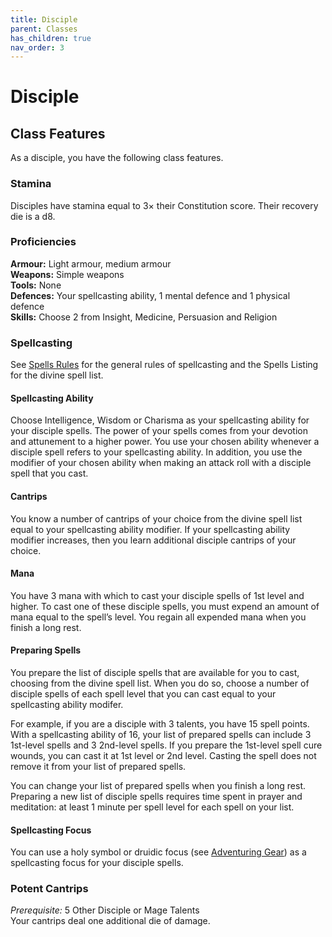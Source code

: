 ```yaml
---
title: Disciple
parent: Classes
has_children: true
nav_order: 3
---
```


# Disciple

## Class Features
As a disciple, you have the following class features.

### Stamina
Disciples have stamina equal to 3× their Constitution score. Their recovery die is a d8.

### Proficiencies
**Armour:** Light armour, medium armour<br>
**Weapons:** Simple weapons<br>
**Tools:** None<br>
**Defences:** Your spellcasting ability, 1 mental defence and 1 physical defence<br>
**Skills:** Choose 2 from Insight, Medicine, Persuasion and Religion

### Spellcasting
See [Spells Rules](https://stormchaserroleplaying.com/stormchaserRPG/Spellcasting/) for the general rules of spellcasting and the Spells Listing for the divine spell list.

#### Spellcasting Ability
Choose Intelligence, Wisdom or Charisma as your spellcasting ability for your disciple spells. The power of your spells comes from your devotion and attunement to a higher power. You use your chosen ability whenever a disciple spell refers to your spellcasting ability. In addition, you use the modifier of your chosen ability when making an attack roll with a disciple spell that you cast.

#### Cantrips
You know a number of cantrips of your choice from the divine spell list equal to your spellcasting ability modifier. If your spellcasting ability modifier increases, then you learn additional disciple cantrips of your choice.

#### Mana
You have 3 mana with which to cast your disciple spells of 1st level and higher. To cast one of these disciple spells, you must expend an amount of mana equal to the spell’s level. You regain all expended mana when you finish a long rest.

#### Preparing Spells
You prepare the list of disciple spells that are available for you to cast, choosing from the divine spell list. When you do so, choose a number of disciple spells of each spell level that you can cast equal to your spellcasting ability modifer.

For example, if you are a disciple with 3 talents, you have 15 spell points. With a spellcasting ability of 16, your list of prepared spells can include 3 1st-level spells and 3 2nd-level spells. If you prepare the 1st-level spell cure wounds, you can cast it at 1st level or 2nd level. Casting the spell does not remove it from your list of prepared spells.

You can change your list of prepared spells when you finish a long rest. Preparing a new list of disciple spells requires time spent in prayer and meditation: at least 1 minute per spell level for each spell on your list.

#### Spellcasting Focus
You can use a holy symbol or druidic focus (see [Adventuring Gear](https://stormchaserroleplaying.com/stormchaserRPG/Equipment/AdventuringGear/)) as a spellcasting focus for your disciple spells.

### Potent Cantrips
*Prerequisite:* 5 Other Disciple or Mage Talents<br>
Your cantrips deal one additional die of damage.
